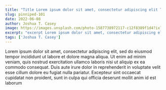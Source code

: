 ```yaml
---
title: "Title Lorem ipsum dolor sit amet, consectetur adipiscing elit Title"
slug: pinniped-101
date: 2022-06-08
author: Joshua T. Casey
image: https://images.unsplash.com/photo-1587738972117-c12f8389f1d4?ixlib=rb-1.2.1&ixid=MnwxMjA3fDB8MHxwaG90by1wYWdlfHx8fGVufDB8fHx8&auto=format&fit=crop&w=1752&q=80
excerpt: "excerpt Lorem ipsum dolor sit amet, consectetur adipiscing elit excerpt "
tags: ['Joshua T. Casey']
---
```


Lorem ipsum dolor sit amet, consectetur adipiscing elit, sed do eiusmod tempor incididunt ut labore et dolore magna aliqua.
Ut enim ad minim veniam, quis nostrud exercitation ullamco laboris nisi ut aliquip ex ea commodo consequat.
Duis aute irure dolor in reprehenderit in voluptate velit esse cillum dolore eu fugiat nulla pariatur.
Excepteur sint occaecat cupidatat non proident, sunt in culpa qui officia deserunt mollit anim id est laborum